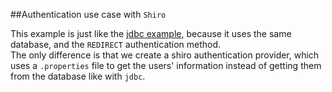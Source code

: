 ##Authentication use case with `Shiro`

This example is just like the [jdbc example](https://github.com/ldallen/Nubes-UseCases/tree/master/jdbcAuth), because it uses the same database, and the `REDIRECT` authentication method.  
The only difference is that we create a shiro authentication provider, which uses a `.properties` file to get the users' information instead of getting them from the database like with `jdbc`.

